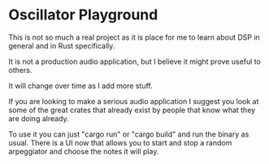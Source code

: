 # Oscillator Playground

This is not so much a real project as it is place for me to learn about DSP in general and in Rust specifically.

It is not a production audio application, but I believe it might prove useful to others.

It will change over time as I add more stuff.

If you are looking to make a serious audio application I suggest you look at some of the great crates that already exist by people that know what 
they are doing already.

To use it you can just "cargo run" or "cargo build" and run the binary as usual.  There is a UI now that allows you to start and stop a random 
arpeggiator and choose the notes it will play.
  
